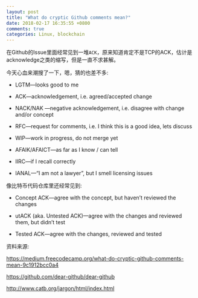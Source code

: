 ```yaml
---
layout: post
title: "What do cryptic Github comments mean?"
date: 2018-02-17 16:35:55 +0800
comments: true
categories: Linux, blockchain
---
```


在Github的Issue里面经常见到一堆`ACK`，原来知道肯定不是TCP的ACK，估计是acknowledge之类的缩写，但是一直不求甚解。

<!-- more -->

今天心血来潮搜了一下，嗯，猜的也差不多:

* LGTM—looks good to me

* ACK—acknowledgement, i.e. agreed/accepted change

* NACK/NAK —negative acknowledgement, i.e. disagree with change and/or concept

* RFC—request for comments, i.e. I think this is a good idea, lets discuss

* WIP—work in progress, do not merge yet

* AFAIK/AFAICT—as far as I know / can tell

* IIRC—if I recall correctly

* IANAL—“I am not a lawyer”, but I smell licensing issues

像比特币代码仓库里还经常见到:

* Concept ACK—agree with the concept, but haven’t reviewed the changes

* utACK (aka. Untested ACK)—agree with the changes and reviewed them, but didn’t test

* Tested ACK—agree with the changes, reviewed and tested


资料来源:

https://medium.freecodecamp.org/what-do-cryptic-github-comments-mean-9c1912bcc0a4

https://github.com/dear-github/dear-github

http://www.catb.org/jargon/html/index.html
